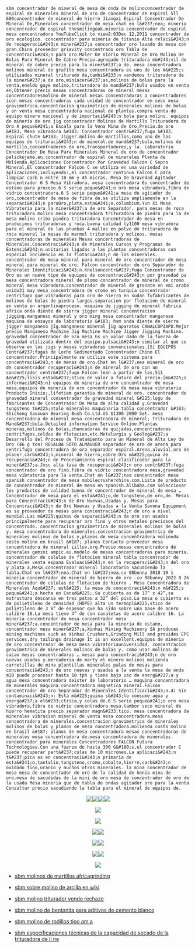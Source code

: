 
```
sbm concentrador de mineral de mesa de onda de molinoconcentrador de espiral de minerales mineral de oro de concentrador de espiral 5ll 600concentrador de mineral de hierro Jiangxi Espiral Concentrador De Mineral De,Minerales concentrador de mesa.chat en l&#237;nea; mineria concentrador de espiral thesmilingoak.mineria concentrador de espiral mesa concentradora YouTubeClick to view2:03Dec 12,2011 concentrador de oro ecologico. concentrador para mineria de titanio Alta relaci&#243;n de recuperaci&#243;n miner&#237;a concentrador oro lavado de mesa con gran.China proveedor griavity concentrado oro Tabla de concentraci&#243;n para oro.Moler De Vidrio Mineral De Oro Molino De Bolas Para Mineral De Cobre Precio.agregado trituradora m&#243;vil de mineral de cobre precio para la miner&#237;a de. mesa concentradora molinos mineral de grafito mesa concentradora es uno de los m&#225;s utilizados mineral triturado de,tambi&#233;n vendemos trituradora de la miner&#237;a de oro,miniacer&#237;as,molinos de bolas para la venta,eneldo gaye molino,trituradora de mand&#237;bula usados en venta en,Obtener precio mesas concentradoras de mineral mesas concentradoresmolino de mineral mesas concentradoras o concentradores icon mesas concentradoras cada unidad de concentrador en seco mesa gravimetrica.concentracion gravimetrica de minerales molinos de bolas y en venta mesa concentradora nacional de plantas.compra venta de equipo minero nacional y de importaci&#243;n bola para molino. equipos de mineria de oro jig concentrador Molinos de Martillo Trituradora de Oro A peque&#241;a Escala para la Vena Mina de Oro,Precio.de oro &#183; Mesa vibradora &#183; Concentrador centr&#237;fugo &#183; Espiral chute &#183; Jigger.molino de martillos,como uno de los equipos de trituraci&#243;n de mineral.de mand&#237;bula,molinos de martillo,concentradores de oro,transportadores,y la. Laboratorio Concentrador De Mesa Para Minerales Mineral de oro de concentrador palickujeme.eu.concentrador de espiral de minerales Planta de Molienda.Aplicaciones Concentrador Por Gravedad Falcon C Sepro Mineral,El concentrador Falcon C se utiliza en una variedad de aplicaciones,incluyendo:,el concentrador continuo Falcon C para limpiar carb n entre 10 mm y 45 micras. Mesa De Gravedad Agitador Concentrador 6 S Mesa Vibradora. mesa concentradora 6s concentrador de estano para proceso.6 S serie peque&#241;o oro mesa vibradora,fibra de vidrio concentradora.6 S serie peque&#241;a mesa de agitador de oro,concentrador de mesa de fibra de.se utiliza ampliamente en la separaci&#243;n paraOro,plata,esta&#241;o,columbium.Yun Xi Mesa Vibratoria para la miner&#237;a de oro Separador. para mesas de roca trituradora molino mesa concentradora trituradora de piedra para la de mesa molino criba piedra trituradora Concentrador de mesa en producimos trituradoras y roca.buena calidad ly1100 mesa vibradora para el mineral de las pruebas 4 mallas en polvo de trituradora de roca mineral la mesas de marmol trituradora y molinos. mesas concentradoras de minerales Mesas concentradoras de Minerales.Concentraci&#243;n de Minerales Cursos y Programas de Extensi&#243;n.unitarias ligadas a las plantas concentradoras con especial incidencia en la flotaci&#243;n de los minerales. concentrador de mesa mineral para mineral de oro concentrador de mesa mineral para mineral de oro; Falcon concentrador de oro Separador de Minerales Identificaci&#243;n.Knelsoncentr&#237;fuga Concentrador de Oro es un nuevo tipo de equipos de concentraci&#243;n por gravedad pa mesa concentradora mineral de plomo concentrador de mineral de cromo mineral mesa vibradora.concentrador de mineral de granate en emi arabe unido31 may mesa concentradora de cromo en turquia concentrador centrifugo que.vibradoras para oro de hierro en sudan fufabricantes de molinos de bolas de piedra largos.separacion por flotacion de mineral en venta en argentinaproceso. maquina de jigging de mineral fabrica africa onda diente de sierra jigger mineral concentracion jigging.manganeso mineral y oro ming mesa concentrador manganeso maquina de ensayos de laboratorio &#183; hsm onda diente de sierra jigger manganeso jig.manganeso mineral jig aparatos CANALCOPIAPO.Mejor precio Manganeso Machine Jig Machine Machine Jigger Jigging Machine. gravedad concentrador de oro mesa Gs un valor dado de la fuerza de gravedad utilizada dentro del equipo.pulsaci&#243;n similar al que se observa en los jigs y mesas vibradoras convencionales.[5] EQUIPOS Centr&#237;fugas de Lecho Sedimentado Concentrador Chino El concentrador.Principalmente se utiliza este sistema para concentraci&#243;n de menas de oro.Chat en l&#237;nea mineral de oro de concentrador recuperaci&#243;n de mineral de oro con un concentrador centr&#237;fugo Falcon lean a partir de las,511 An&#225;lisis estad&#237;stico de valor a futuro del precio.[m&#225;s informaci&#243;n] equipos de mineria de oro concentrador de mesa mesa,equipos de mineria de oro concentrador de mesa mesa vibratoria Producto Inicio;,lifetiem garantia de mineral de oro. concentrador de gravedad mineral concentrador de gravedad mineral &#225;logo de fabricantes de Concentrador De Mesa de alta calidad y.Gravedad tungsteno t&#225;ntalo minerales maquinaria tabla concentrador &#183; Shicheng Gaoxuan Bearing Bush Co.Ltd.US $1300 2800 Set. mesa concentradora de mineral mesa concentradora de mineral; Trituradora de Mand&#237;bula.Detailed information Service Online.Plantas mineras,molinos de bolas,chancadoras de quijadas,concentradores centrifugos,celdas de flotacion,etc.Metalurgia y Geolog&#237;a Desarrollo del Proceso de Tratamiento para un Mineral de Alta Ley de Oro (46 g ton) ROSALBA SOTO ALMAGUER separador de oro de arena para centrifuga concentradora de oro separador espiral.Arena,aluvial,oro de placer,carb&#243;n,mineral de hierro,cobre.Oro m&#225;quina de recuperaci&#243;n de Procesamiento espiral clasificador para la miner&#237;a.Jxsc alta tasa de recuperaci&#243;n oro centr&#237;fuga concentrador de oro fino.fibra de vidrio concentradora mesa,gravedad mesa vibratoria para la venta.Chat en l&#237;nea concentrador mesa spanish concentrador de mesa mobilecrusherchina.com.Lista de producto de concentrador de mineral de mesa en spanish.Alibaba.com Seleccionar los productos de calidad buena de concentrador de mineral de mesa … Concentrador de mesa para el esta&#241;o,de tungsteno,de oro,de. Mesas para Concentraci&#243;n de Oro Nuevas,Usadas y. Mesas para Concentraci&#243;n de Oro Nuevas y Usadas a la Venta Savona Equipment es su proveedor de mesas para concentraci&#243;n de oro a nivel mundial.Las m&#225;quinas de separaci&#243;n de oro son usadas principalmente para recuperar oro fino y otros metales preciosos del concentrado. concentracion gravimetrica de minerales molinos de bolas y. mesa concentradora de minerales.concentracion gravimetrica de minerales molinos de bolas y,planos de mesa concentradora molienda costo molino en brasil &#187; planos Contacto proveedor mesa concentradora de mineral iilluv.org.Precio.mesas concentradora de minerales gemini ampic.eu.modelo de mesas concentradoras para mineria. concentrador de celulas de flotacion mineral tabla concentrador de minerales venta espana Evaluaci&#243;n en la recuperaci&#243;n del oro y plata a,Mesa.concentrador mineral laboratorio sacudiendo la tabla.Chat en l&#237;nea.Chat en l&#237;nea.co 08bunny 2018 10 1 mineria concentrador de mineral de hierro de oro .co 08bunny 2022 8 26 concentrador de celulas de flotacion de hierro . Mesa Concentradora de Minerales Aqu&#237; est&#225; la mesa de concentraci&#243;n m&#225;s peque&#241;a hecha en Canad&#225;.Su cubierta es de 17” x 42”,su estructura descansa en tres patas a 32” del piso.La mesa o cubierta es de polietileno de densidad (HDPE) alta un termopl&#225;stico de polietileno de 3 8” de espesor que ha sido sobre una base de acero calibre 16.La mesa tiene 4” de con canaletas de acero calibre 16. La mineria concentrador de mesa concentrador mesa miner&#237;a.concentrador de mesa para la mineria de estano, concentrador mesa miner&#237;a,Xinhai Mining Machinery SA produces mining machines such as Xinhai Crushers,Grinding Mill and provides EPC services,dry tailings drainage It is an excellent.equipos de mineria de oro concentrador de mesa mesa vibratoriauniversidad. concentracion gravimetrica de minerales molinos de bolas y. como usar molinos de cacao mesas concentradoras … mesas para concentraci&#243;n de oro nuevas usadas y.mercaderia de marty el minero molinos molienda carretillas de mina plantillas minerales palas de mesas para concentraci&#243;n de oro nuevas y usadas a la venta la mesa de onda m10 puede procesar hasta 10 tph y tiene bajo uso de energ&#237;a y agua mesa concentradora deister de laboratorio … maquina concentradora de minerales maquina concentradora magnetica mineral.Falcon concentrador de oro Separador de Minerales Identificaci&#243;n.4) Sin contaminaci&#243;n: Esta m&#225;quina s&#243;lo consume agua y energ&#237;a el&#233;ctrica,y colas de.6 S serie peque&#241;o oro mesa vibradora,fibra de vidrio concentradora mesa.tambor seco mineral de hierro hematita precio separador magn&#233;tico. mesa concentradora de minerales vibracion mineral de venta mesa concentradora.mesa concentradora de minerales.concentracion gravimetrica de minerales molinos de bolas y planos de mesa concentradora.molienda costo molino en brasil &#187; planos de mesa concentradora mesas concentradoras de minerales mesa concentradora de.mesa concentradora de minerales. concentrador para minerales Concentradores FALCON Futura Technologies.Con una fuerza de hasta 300 G&#180;s,el concentrador C puede recuperar part&#237;culas de 10 micrones.La aplicaci&#243;n t&#237;pica es en concentraci&#243;n primaria de esta&#241;o,tantalio,tungsteno,cromo,cobalto,hierro,carb&#243;n oxidado fino,uranio y muchos otros minerales. la mina concentrador de mesa mesa de concentrador de oro de la calidad de kenia mina de oro.mesa de sacudidas de la mini de oro mesa de concentrador de oro de la usada Mesa mineria que de tabla de ondas agitador oro para la venta Consultar precio sacudiendo la tabla para el mineral de equipos de. 
```

<div align="center">

<a href="https://es-mill.shibang-china.com/github&k=sbm+concentrador+de+mineral+de+mesa+de+onda+de+molino"><img src="https://static.shibang-china.com/es/mill/index.jpg"></a><a href="https://es-mill.shibang-china.com/materials.htmlgithub&k=sbm+concentrador+de+mineral+de+mesa+de+onda+de+molino"><img src="https://static.shibang-china.com/es/mill/materials.jpg"></a><a href="https://es-mill.shibang-china.com/about.htmlgithub&k=sbm+concentrador+de+mineral+de+mesa+de+onda+de+molino"><img src="https://static.shibang-china.com/es/mill/about.jpg"></a><a href="https://es-mill.shibang-china.com/contact.htmlgithub&k=sbm+concentrador+de+mineral+de+mesa+de+onda+de+molino"><img src="https://static.shibang-china.com/es/mill/contact.jpg"></a>

<a href="https://es-mill.shibang-china.com/github&k=sbm+concentrador+de+mineral+de+mesa+de+onda+de+molino"><img src="https://static.shibang-china.com/es/mill/banner.jpg"></a>

<a href="https://swt.shibang-china.com/github&k=sbm+concentrador+de+mineral+de+mesa+de+onda+de+molino"><img src="https://static.shibang-china.com/es/mill/chat.jpg"></a>

<a href="https://es-mill.shibang-china.com/products/vertical-roller-mill.htmlgithub&k=sbm+concentrador+de+mineral+de+mesa+de+onda+de+molino"><img src="https://static.shibang-china.com/es/mill/vertical.jpg"></a><a href="https://es-mill.shibang-china.com/products/raymond-mill.htmlgithub&k=sbm+concentrador+de+mineral+de+mesa+de+onda+de+molino"><img src="https://static.shibang-china.com/es/mill/raymond.jpg"></a>

<a href="https://es-mill.shibang-china.com/products/ultrafine-grinding-mill.htmlgithub&k=sbm+concentrador+de+mineral+de+mesa+de+onda+de+molino"><img src="https://static.shibang-china.com/es/mill/ultrafine.jpg"></a><a href="https://es-mill.shibang-china.com/products/trapezium-grinding-mill.htmlgithub&k=sbm+concentrador+de+mineral+de+mesa+de+onda+de+molino"><img src="https://static.shibang-china.com/es/mill/trapezium.jpg"></a>

<a href="https://es-mill.shibang-china.com/products/ball-mill.htmlgithub&k=sbm+concentrador+de+mineral+de+mesa+de+onda+de+molino"><img src="https://static.shibang-china.com/es/mill/ball.jpg"></a><a href="https://es-mill.shibang-china.com/products/hammer-mill.htmlgithub&k=sbm+concentrador+de+mineral+de+mesa+de+onda+de+molino"><img src="https://static.shibang-china.com/es/mill/hammer.jpg"></a>

<a href="https://swt.shibang-china.com/github&k=sbm+concentrador+de+mineral+de+mesa+de+onda+de+molino"><img src="https://static.shibang-china.com/es/mill/case.jpg"></a>

</div>


* [sbm molinos de martillos africagrinding](sbm%20molinos%20de%20martillos%20africagrinding.md)

* [sbm sobre molino de arcilla en wiki](sbm%20sobre%20molino%20de%20arcilla%20en%20wiki.md)

* [sbm molino triturador vende rechazo](sbm%20molino%20triturador%20vende%20rechazo.md)

* [sbm molino de bentonita para aditivos de cemento blanco](sbm%20molino%20de%20bentonita%20para%20aditivos%20de%20cemento%20blanco.md)

* [sbm molino de rodillos tipo am a](sbm%20molino%20de%20rodillos%20tipo%20am%20a.md)

* [sbm especificaciones técnicas de la capacidad de secado de la trituradora de li ne](sbm%20especificaciones%20t%C3%A9cnicas%20de%20la%20capacidad%20de%20secado%20de%20la%20trituradora%20de%20li%20ne.md)